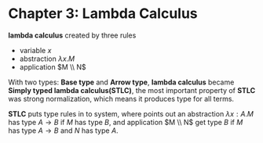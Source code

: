 # Chapter 3: Lambda Calculus

**lambda calculus** created by three rules

- variable $x$
- abstraction $\lambda x.M$
- application $M \\ N$

With two types: **Base type** and **Arrow type**, **lambda calculus** became **Simply typed lambda calculus(STLC)**, the most important property of **STLC** was strong normalization, which means it produces type for all terms.

**STLC** puts type rules in to system, where points out an abstraction $\lambda x : A.M$ has type $A \to B$ if $M$ has type $B$, and application $M \\ N$ get type $B$ if $M$ has type $A \to B$ and $N$ has type $A$.
